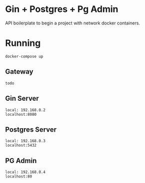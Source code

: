 # Gin + Postgres + Pg Admin
API boilerplate to begin a project with network docker containers.

# Running
```
docker-compose up
```


## Gateway
```
todo
```

## Gin Server
```
local: 192.168.0.2
localhost:8080
```

## Postgres Server
```
local: 192.168.0.3
localhost:5432
```

## PG Admin
```
local: 192.168.0.4
localhost:80
```



